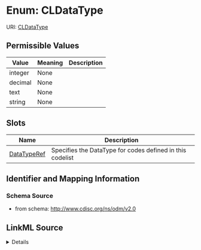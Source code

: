 # Enum: CLDataType



URI: [CLDataType](CLDataType)

## Permissible Values

| Value | Meaning | Description |
| --- | --- | --- |
| integer | None |  |
| decimal | None |  |
| text | None |  |
| string | None |  |




## Slots

| Name | Description |
| ---  | --- |
| [DataTypeRef](DataTypeRef.md) | Specifies the DataType for codes defined in this codelist |






## Identifier and Mapping Information







### Schema Source


* from schema: http://www.cdisc.org/ns/odm/v2.0




## LinkML Source

<details>
```yaml
name: CLDataType
from_schema: http://www.cdisc.org/ns/odm/v2.0
rank: 1000
permissible_values:
  integer:
    text: integer
    is_a: CLDataType
  decimal:
    text: decimal
    is_a: CLDataType
  text:
    text: text
    is_a: CLDataType
  string:
    text: string
    is_a: CLDataType

```
</details>
